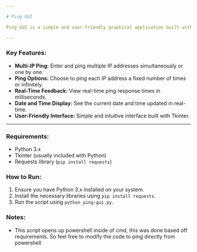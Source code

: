 ```yaml
---

# Ping GUI

Ping GUI is a simple and user-friendly graphical application built with Tkinter. This tool allows users to enter one or more IP addresses and ping them either sequentially or all at once. Users can choose to ping each address a set number of times (e.g., 4 times) or continuously. The application provides real-time feedback, displaying the current date and time, the ping responses in milliseconds, and other relevant information.

---
```


### Key Features:
- **Multi-IP Ping:** Enter and ping multiple IP addresses simultaneously or one by one.
- **Ping Options:** Choose to ping each IP address a fixed number of times or infinitely.
- **Real-Time Feedback:** View real-time ping response times in milliseconds.
- **Date and Time Display:** See the current date and time updated in real-time.
- **User-Friendly Interface:** Simple and intuitive interface built with Tkinter.

---

### Requirements:
- Python 3.x
- Tkinter (usually included with Python)
- Requests library (`pip install requests`)

### How to Run:
1. Ensure you have Python 3.x installed on your system.
2. Install the necessary libraries using `pip install requests`.
3. Run the script using `python ping-gui.py`.

### Notes:
- This script opens up powershell inside of cmd, this was done based off requirements. So feel free to modify the code to ping directly from powershell
